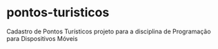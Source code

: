 # pontos-turisticos
Cadastro de Pontos Turísticos
projeto para a disciplina de Programação para Dispositivos Móveis
